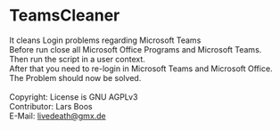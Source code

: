 # TeamsCleaner
It cleans Login problems regarding Microsoft Teams \
Before run close all Microsoft Office Programs and Microsoft Teams. \
Then run the script in a user context. \
After that you need to re-login in Microsoft Teams and Microsoft Office. \
The Problem should now be solved. \
\
Copyright: License is GNU AGPLv3 \
Contributor: Lars Boos \
E-Mail: livedeath@gmx.de
